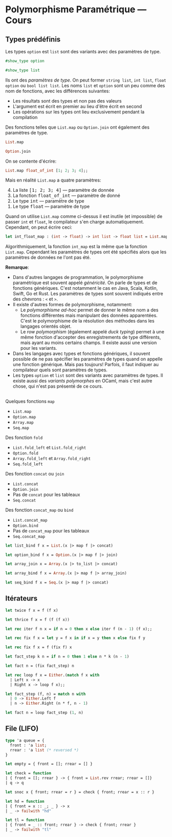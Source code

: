 # Polymorphisme Paramétrique &mdash; Cours

## Types prédéfinis

Les types `option` est `list` sont des variants avec des paramètres de type.
```ocaml
#show_type option
```

```ocaml
#show_type list
```

Ils ont des _paramètres de type_. On peut former `string list`, `int list`,
`float option` ou `bool list list`. Les noms `list` et `option` sont un peu
comme des nom de fonctions, avec les différences suivantes:
- Les résultats sont des types et non pas des valeurs
- L'argument est écrit en premier au lieu d'être écrit en second
- Les opérations sur les types ont lieu exclusivement pendant la compilation



Des fonctions telles que `List.map` ou `Option.join` ont également des
paramètres de type.
```ocaml
List.map
```

```ocaml
Option.join
```

On se contente d'écrire:
```ocaml
List.map float_of_int [1; 2; 3; 4];;
```

Mais en réalité `List.map` a quatre paramètres:
<ol reversed>
  <li>La liste <tt>[1; 2; 3; 4]</tt> &mdash; paramètre de donnée</li>
  <li>La fonction <tt>float_of_int</tt> &mdash; paramètre de donné</li>
  <li>Le type <tt>int</tt> &mdash; paramètre de type</li>
  <li>Le type <tt>float</tt> &mdash; paramètre de type</li>
</ol>

Quand on utilise `List.map` comme ci-dessus il est inutile (et impossible) de
passer `int` et `float`, le compilateur s'en charge automatiquement. Cependant,
on peut écrire ceci:
```ocaml
let int_float_map : (int -> float) -> int list -> float list = List.map
```

Algorithmiquement, la fonction `int_map` est la même que la fonction `List.map`.
Cependant les paramètres de types ont été spécifiés alors que les paramètres de
données ne l'ont pas été.

**Remarque**:
* Dans d'autres langages de programmation, le polymorphisme paramétrique est
souvent appelé _généricité_. On parle de types et de fonctions génériques.
C'est notamment le cas en Java, Scala, Kotlin, Swift, Go et Rust. Les paramètres
de types sont souvent indiqués entre des chevrons : `<` et `>`.
* Il existe d'autres formes de polymorphisme, notamment:
    - Le _polymorphisme ad-hoc_ permet de donner le même nom a des fonctions
      différentes mais manipulant des données apparentées. C'est le
      polymorphisme de la résolution des méthodes dans les langages orientés
      objet.
    - Le _row polymorphism_ (également appelé _duck typing_) permet à une même
      fonction d'accepter des enregistrements de type différents, mais ayant au
      moins certains champs. Il existe aussi une version pour les variants.
* Dans les langages avec types et fonctions génériques, il souvent possible de
ne pas spécifier les paramètres de types quand on appelle une fonction
générique. Mais pas toujours! Parfois, il faut indiquer au compilateur quels
sont paramètres de types.
* Les types `option` et `list` sont des variants avec paramètres de types. Il
  existe aussi des _variants polymorphes_ en OCaml, mais c'est autre chose, qui
  n'est pas présenté de ce cours.

## 

Quelques fonctions `map`
- `List.map`
- `Option.map`
- `Array.map`
- `Seq.map`

Des fonction `fold`
- `List.fold_left` et `List.fold_right`
- `Option.fold`
- `Array.fold_left` et `Array.fold_right`
- `Seq.fold_left`

Des fonction `concat` ou `join`
- `List.concat`
- `Option.join`
- Pas de `concat` pour les tableaux
- `Seq.concat`

Des fonction `concat_map` ou `bind`
- `List.concat_map`
- `Option.bind`
- Pas de `concat_map` pour les tableaux
- `Seq.concat_map`

```ocaml
let list_bind f x = List.(x |> map f |> concat)
```

```ocaml
let option_bind f x = Option.(x |> map f |> join)
```

```ocaml
let array_join x = Array.(x |> to_list |> concat)
```

```ocaml
let array_bind f x = Array.(x |> map f |> array_join)
```

```ocaml
let seq_bind f x = Seq.(x |> map f |> concat)
```

## Itérateurs

```ocaml
let twice f x = f (f x)

let thrice f x = f (f (f x))

let rec iter f n x = if n = 0 then x else iter f (n - 1) (f x);;

let rec fix f x = let y = f x in if x = y then x else fix f y

let rec fix f x = f (fix f) x

let fact_step k n = if n = 0 then 1 else n * k (n - 1)

let fact n = (fix fact_step) n
```

```ocaml
let rec loop f x = Either.(match f x with
  | Left x -> x
  | Right x -> loop f x);;

let fact_step (f, n) = match n with
  | 0 -> Either.Left f
  | n -> Either.Right (n * f, n - 1)

let fact n = loop fact_step (1, n)
```

## File (LIFO)

```ocaml
type 'a queue = {
  front : 'a list;
  rrear : 'a list (* reversed *)
}

let empty = { front = []; rrear = [] }

let check = function
| { front = []; rrear } -> { front = List.rev rrear; rrear = []}
| q -> q

let snoc x { front; rrear = r } = check { front; rrear = x :: r }

let hd = function
| { front = x :: _; _ } -> x
| _ -> failwith "hd"

let tl = function
| { front = _ :: front; rrear } -> check { front; rrear }
| _ -> failwith "tl"

```
